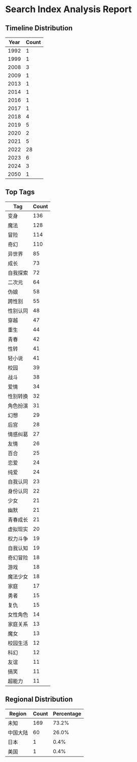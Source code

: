 # Search Index Analysis Report

## Timeline Distribution

| Year | Count |
|------|-------|
| 1992 | 1 |
| 1999 | 1 |
| 2008 | 3 |
| 2009 | 1 |
| 2013 | 1 |
| 2014 | 1 |
| 2016 | 1 |
| 2017 | 1 |
| 2018 | 4 |
| 2019 | 5 |
| 2020 | 2 |
| 2021 | 5 |
| 2022 | 28 |
| 2023 | 6 |
| 2024 | 3 |
| 2050 | 1 |

## Top Tags

| Tag | Count |
|-----|-------|
| 变身 | 136 |
| 魔法 | 128 |
| 冒险 | 114 |
| 奇幻 | 110 |
| 异世界 | 85 |
| 成长 | 73 |
| 自我探索 | 72 |
| 二次元 | 64 |
| 伪娘 | 58 |
| 跨性别 | 55 |
| 性别认同 | 48 |
| 穿越 | 47 |
| 重生 | 44 |
| 青春 | 42 |
| 性转 | 41 |
| 轻小说 | 41 |
| 校园 | 39 |
| 战斗 | 38 |
| 爱情 | 34 |
| 性别转换 | 32 |
| 角色扮演 | 31 |
| 幻想 | 29 |
| 后宫 | 28 |
| 情感纠葛 | 27 |
| 友情 | 26 |
| 百合 | 25 |
| 恋爱 | 24 |
| 纯爱 | 24 |
| 自我认同 | 23 |
| 身份认同 | 22 |
| 少女 | 21 |
| 幽默 | 21 |
| 青春成长 | 21 |
| 虚拟现实 | 20 |
| 权力斗争 | 19 |
| 自我认知 | 19 |
| 奇幻冒险 | 18 |
| 游戏 | 18 |
| 魔法少女 | 18 |
| 家庭 | 17 |
| 勇者 | 15 |
| 复仇 | 15 |
| 女性角色 | 14 |
| 家庭关系 | 13 |
| 魔女 | 13 |
| 校园生活 | 12 |
| 科幻 | 12 |
| 友谊 | 11 |
| 搞笑 | 11 |
| 超能力 | 11 |

## Regional Distribution

| Region | Count | Percentage |
|--------|-------|------------|
| 未知 | 169 | 73.2% |
| 中国大陆 | 60 | 26.0% |
| 日本 | 1 | 0.4% |
| 美国 | 1 | 0.4% |
